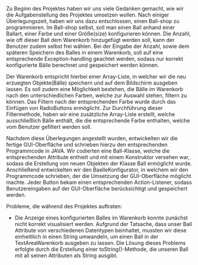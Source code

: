 Zu Beginn des Projektes haben wir uns viele Gedanken gemacht, wie wir die Aufgabenstellung des Projektes umsetzen wollen. Nach einiger Überlegungszeit, haben wir uns dazu entschlossen,
einen Ball-shop zu programmieren. Im Ball-shop selbst, soll man einen Ball anhand einer Ballart, einer Farbe und einer Größe(size) konfigurieren können. Die Anzahl, wie oft dieser Ball
dem Warenkorb hinzugefügt werden soll, kann der Benutzer zudem selbst frei wählen. Bei der Eingabe der Anzahl, sowie dem späteren Speichern des Balles in einem Warenkorb, soll auf
eine entsprechende Exception-handling geachtet werden, sodass nur korrekt konfigurierte Bälle berechnet und gespeichert werden können. 

Der Warenkorb entspricht hierbei einer Array-Liste, in welcher wir die neu erzuegten Objekte(Bälle) speichern und auf dem Bildschirm ausgeben lassen. Es soll zudem eine Möglichkeit
bestehen, die Bälle im Warenkorb nach den unterschiedlichen Farben, welche zur Auswahl stehen, filtern zu können. Das Filtern nach der entsprechenden Farbe wurde durch das Einfügen 
von RadioButtons ermöglicht. Zur Durchführung dieser Filtermethode, haben wir eine zusätzliche Array-Liste erstellt, welche ausschließlich Bälle enthält, die die entsprechende
Farbe enthalten, welche vom Benutzer gefiltert werden soll. 

Nachdem diese Überlegungen angestellt wurden, entwickelten wir die fertige GUI-Oberfläche und schrieben hierzu den entsprechenden Programmcode in JAVA. 
Wir codierten eine Ball-Klasse, welche die entsprechenden Attribute enthielt und mit einem Konstruktor versehen war, sodass die Erstellung von neuen Objekten der Klasse Ball
ermöglicht wurde. Anschließend entwickelten wir den BaelleKonfigurator, in welchem wir den Programmcode schrieben, der die Umsetzung der GUI-Oberfläche möglicht machte.
Jeder Button bekam einen entsprechenden Action-Listener, sodass Benutzereingaben auf der GUI-Oberfläche berücksichtigt und gespeichert werden. 



Probleme, die während des Projektes auftraten:

- Die Anzeige eines konfigurierten Balles im Warenkorb konnte zunächst nicht korrekt visualisiert werden. Aufgrund der Tatsache, dass unser Ball Attribute von verschiedenen
  Datentypen beinhaltet, mussten wir diese einheitliich in einen String umwandeln, um einen Ball in der TextAreaWarenkorb ausgeben zu lassen. Die Lösung dieses Problems erfolgte
  durch die Erstellung einer toString()-Methode, die unseren Ball mit all seinen Attributen als String ausgibt. 
